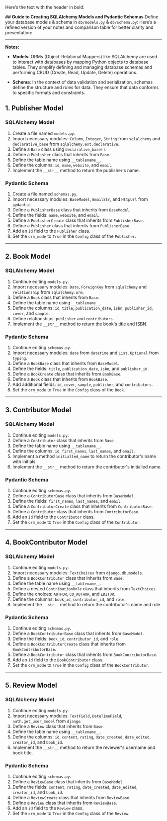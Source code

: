 Here’s the text with the header in bold:

**## Guide to Creating SQLAlchemy Models and Pydantic Schemas**
Define your database models & schema in `db/models.py` & `db/schema.py`:
Here’s a refined version of your notes and comparison table for better clarity and presentation:

---

**Notes:**
- **Models**: ORMs (Object-Relational Mappers) like SQLAlchemy are used to interact with databases by mapping Python objects to database tables. They simplify defining and managing database schemas and performing CRUD (Create, Read, Update, Delete) operations.

- **Schema**: In the context of data validation and serialization, schemas define the structure and rules for data. They ensure that data conforms to specific formats and constraints.


## 1. Publisher Model

### SQLAlchemy Model

1. Create a file named `models.py`.
2. Import necessary modules: `Column`, `Integer`, `String` from `sqlalchemy` and `declarative_base` from `sqlalchemy.ext.declarative`.
3. Define a `Base` class using `declarative_base()`.
4. Define a `Publisher` class that inherits from `Base`.
5. Define the table name using `__tablename__`.
6. Define the columns: `id`, `name`, `website`, and `email`.
7. Implement the `__str__` method to return the publisher's name.

### Pydantic Schema

1. Create a file named `schemas.py`.
2. Import necessary modules: `BaseModel`, `EmailStr`, and `HttpUrl` from `pydantic`.
3. Define a `PublisherBase` class that inherits from `BaseModel`.
4. Define the fields: `name`, `website`, and `email`.
5. Define a `PublisherCreate` class that inherits from `PublisherBase`.
6. Define a `Publisher` class that inherits from `PublisherBase`.
7. Add an `id` field to the `Publisher` class.
8. Set the `orm_mode` to `True` in the `Config` class of the `Publisher`.

---

## 2. Book Model

### SQLAlchemy Model

1. Continue editing `models.py`.
2. Import necessary modules: `Date`, `ForeignKey` from `sqlalchemy` and `relationship` from `sqlalchemy.orm`.
3. Define a `Book` class that inherits from `Base`.
4. Define the table name using `__tablename__`.
5. Define the columns: `id`, `title`, `publication_date`, `isbn`, `publisher_id`, `cover`, and `sample`.
6. Define relationships: `publisher` and `contributors`.
7. Implement the `__str__` method to return the book's title and ISBN.

### Pydantic Schema

1. Continue editing `schemas.py`.
2. Import necessary modules: `date` from `datetime` and `List`, `Optional` from `typing`.
3. Define a `BookBase` class that inherits from `BaseModel`.
4. Define the fields: `title`, `publication_date`, `isbn`, and `publisher_id`.
5. Define a `BookCreate` class that inherits from `BookBase`.
6. Define a `Book` class that inherits from `BookBase`.
7. Add additional fields: `id`, `cover`, `sample`, `publisher`, and `contributors`.
8. Set the `orm_mode` to `True` in the `Config` class of the `Book`.

---

## 3. Contributor Model

### SQLAlchemy Model

1. Continue editing `models.py`.
2. Define a `Contributor` class that inherits from `Base`.
3. Define the table name using `__tablename__`.
4. Define the columns: `id`, `first_names`, `last_names`, and `email`.
5. Implement a method `initialled_name` to return the contributor's name with initials.
6. Implement the `__str__` method to return the contributor's initialled name.

### Pydantic Schema

1. Continue editing `schemas.py`.
2. Define a `ContributorBase` class that inherits from `BaseModel`.
3. Define the fields: `first_names`, `last_names`, and `email`.
4. Define a `ContributorCreate` class that inherits from `ContributorBase`.
5. Define a `Contributor` class that inherits from `ContributorBase`.
6. Add an `id` field to the `Contributor` class.
7. Set the `orm_mode` to `True` in the `Config` class of the `Contributor`.

---

## 4. BookContributor Model

### SQLAlchemy Model

1. Continue editing `models.py`.
2. Import necessary modules: `TextChoices` from `django.db.models`.
3. Define a `BookContributor` class that inherits from `Base`.
4. Define the table name using `__tablename__`.
5. Define a nested `ContributionRole` class that inherits from `TextChoices`.
6. Define the choices: `AUTHOR`, `CO_AUTHOR`, and `EDITOR`.
7. Define the columns: `book_id`, `contributor_id`, and `role`.
8. Implement the `__str__` method to return the contributor's name and role.

### Pydantic Schema

1. Continue editing `schemas.py`.
2. Define a `BookContributorBase` class that inherits from `BaseModel`.
3. Define the fields: `book_id`, `contributor_id`, and `role`.
4. Define a `BookContributorCreate` class that inherits from `BookContributorBase`.
5. Define a `BookContributor` class that inherits from `BookContributorBase`.
6. Add an `id` field to the `BookContributor` class.
7. Set the `orm_mode` to `True` in the `Config` class of the `BookContributor`.

---

## 5. Review Model

### SQLAlchemy Model

1. Continue editing `models.py`.
2. Import necessary modules: `TextField`, `DateTimeField`, `auth.get_user_model` from `django`.
3. Define a `Review` class that inherits from `Base`.
4. Define the table name using `__tablename__`.
5. Define the columns: `id`, `content`, `rating`, `date_created`, `date_edited`, `creator_id`, and `book_id`.
6. Implement the `__str__` method to return the reviewer's username and book title.

### Pydantic Schema

1. Continue editing `schemas.py`.
2. Define a `ReviewBase` class that inherits from `BaseModel`.
3. Define the fields: `content`, `rating`, `date_created`, `date_edited`, `creator_id`, and `book_id`.
4. Define a `ReviewCreate` class that inherits from `ReviewBase`.
5. Define a `Review` class that inherits from `ReviewBase`.
6. Add an `id` field to the `Review` class.
7. Set the `orm_mode` to `True` in the `Config` class of the `Review`.